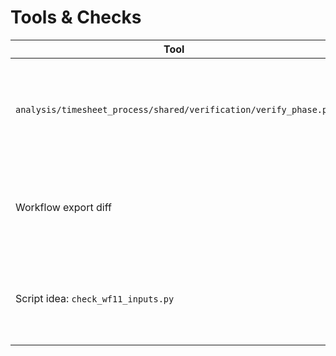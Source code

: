# Tools & Checks

| Tool | Purpose | Usage |
| --- | --- | --- |
| `analysis/timesheet_process/shared/verification/verify_phase.py` | Ensures workflow IDs noted in TRACE exist and schema references resolve. | `python analysis/timesheet_process/shared/verification/verify_phase.py --trace analysis/timesheet_process/phases/02-timesheet-creation/TRACE.md --phase-dir analysis/timesheet_process/phases/02-timesheet-creation --log-dir analysis/timesheet_process/phases/02-timesheet-creation/verification/logs` |
| Workflow export diff | Detect unintended changes to WF-11/WF-12 custom code. | `diff data/raw/workflows/workflow-567497868-v4.json path/to/new-export.json` |
| Script idea: `check_wf11_inputs.py` | Validate required `cg_*` fields exist before running WF-11. | Build under `analysis/timesheet_process/shared/verification` and call from agent workflows. |


